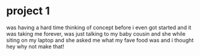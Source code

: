 # project 1

was having a hard time thinking of concept before i even got started and it was taking me forever, was just talking to my baby cousin and she while siting on my laptop and she asked me what my fave food was and i thought hey why not make that!

